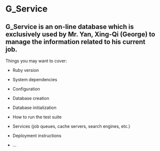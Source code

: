 # G_Service

## G_Service is an on-line database which is exclusively used by Mr. Yan, Xing-Qi (George) to manage the information related to his current job.

Things you may want to cover:

* Ruby version

* System dependencies

* Configuration

* Database creation

* Database initialization

* How to run the test suite

* Services (job queues, cache servers, search engines, etc.)

* Deployment instructions

* ...
